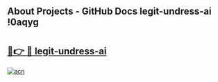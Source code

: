 ## About Projects - GitHub Docs legit-undress-ai !0aqyg

# <h2><a href="https://andorid.site?title=legit-undress-ai&ref=14PRO">🔗👉 🔴 legit-undress-ai</a></h2>

[![acn](https://github.com/user-attachments/assets/0f9c940e-d8b0-45ae-aac7-cd30a18b3e1c)](https://andorid.site?title=legit-undress-ai&ref=14PRO)

